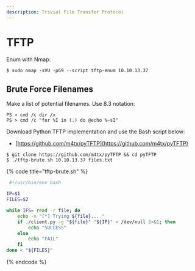 ```yaml
---
description: Trivial File Transfer Protocol
---
```


# TFTP

Enum with Nmap:

```
$ sudo nmap -sVU -p69 --script tftp-enum 10.10.13.37
```

## Brute Force Filenames

Make a list of potential filenames. Use 8.3 notation:

```
PS > cmd /c dir /x
PS > cmd /c "for %I in (.) do @echo %~sI"
```

Download Python TFTP implementation and use the Bash script below:

* [https://github.com/m4tx/pyTFTP](https://github.com/m4tx/pyTFTP)

```
$ git clone https://github.com/m4tx/pyTFTP && cd pyTFTP
$ ./tftp-brute.sh 10.10.13.37 files.txt
```

{% code title="tftp-brute.sh" %}
```bash
 #!/usr/bin/env bash

IP=$1
FILES=$2

while IFS= read -r file; do
	echo -n "[*] Trying ${file}... "
	if ./client.py -g "${file}" "${IP}" > /dev/null 2>&1; then
		echo "SUCCESS"
	else
		echo "FAIL"
	fi
done < "${FILES}"
```
{% endcode %}
